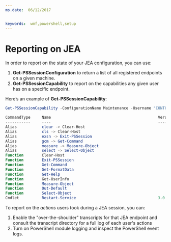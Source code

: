 ```yaml
---
ms.date:  06/12/2017


keywords:  wmf,powershell,setup
---
```


# Reporting on JEA
In order to report on the state of your JEA configuration, you can use:
1.  **Get-PSSessionConfiguration** to return a list of all registered endpoints on a given machine.
2.  **Get-PSSessionCapability** to report on the capabilities any given user has on a specific endpoint.

Here’s an example of **Get-PSSessionCapability**:
```powershell
Get-PSSessionCapability -ConfigurationName Maintenance -Username "CONTOSO\JohnDoe"

CommandType     Name                                               Version    Source
-----------     ----                                               -------    ------
Alias           clear -> Clear-Host
Alias           cls -> Clear-Host
Alias           exsn -> Exit-PSSession
Alias           gcm -> Get-Command
Alias           measure -> Measure-Object
Alias           select -> Select-Object
Function        Clear-Host
Function        Exit-PSSession
Function        Get-Command
Function        Get-FormatData
Function        Get-Help
Function        Get-UserInfo
Function        Measure-Object
Function        Out-Default
Function        Select-Object
Cmdlet          Restart-Service                                    3.0.0.0 Microsof...
```

To report on the _actions_ users took during a JEA session, you can:
1. Enable the "over-the-shoulder" transcripts for that JEA endpoint and consult the transcript directory for a full log of each user's actions
2. Turn on PowerShell module logging and inspect the PowerShell event logs.
